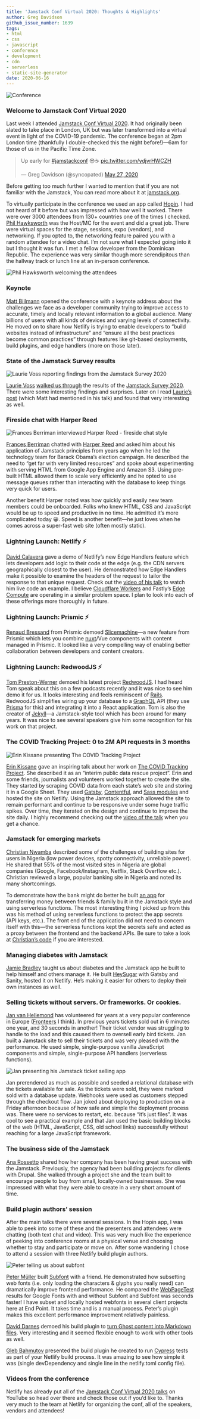 ```yaml
---
title: 'Jamstack Conf Virtual 2020: Thoughts & Highlights'
author: Greg Davidson
github_issue_number: 1639
tags:
- html
- css
- javascript
- conference
- development
- cdn
- serverless
- static-site-generator
date: 2020-06-16
---
```


![Conference](/blog/2020/06/jamstack-conf-virtual-may-2020/conference.jpg)

### Welcome to Jamstack Conf Virtual 2020

Last week I attended [Jamstack Conf Virtual 2020](https://jamstackconf.com/2020/may/). It had originally been slated to take place in London, UK but was later transformed into a virtual event in light of the COVID-19 pandemic. The conference began at 2pm London time (thankfully I double-checked this the night before!)—​6am for those of us in the Pacific Time Zone.

<blockquote class="twitter-tweet"><p lang="en" dir="ltr">Up early for <a href="https://twitter.com/hashtag/jamstackconf?src=hash&amp;ref_src=twsrc%5Etfw">#jamstackconf</a> 😎☕️ <a href="https://t.co/ydjvrHWCZH">pic.twitter.com/ydjvrHWCZH</a></p>— Greg Davidson (@syncopated) <a href="https://twitter.com/syncopated/status/1265637434638778368?ref_src=twsrc%5Etfw">May 27, 2020</a></blockquote> <script async src="https://platform.twitter.com/widgets.js" charset="utf-8"></script>

Before getting too much further I wanted to mention that if you are not familiar with the Jamstack, You can read more about it at [jamstack.org](https://jamstack.org/).

To virtually participate in the conference we used an app called [Hopin](https://hopin.com/). I had not heard of it before but was impressed with how well it worked. There were over 3000 attendees from 130+ countries one of the times I checked. [Phil Hawksworth](https://www.hawksworx.com/) was the Host/​MC for the event and did a great job. There were virtual spaces for the stage, sessions, expo (vendors), and networking. If you opted to, the networking feature paired you with a random attendee for a video chat. I’m not sure what I expected going into it but I thought it was fun. I met a fellow developer from the Dominican Republic. The experience was very similar though more serendipitous than the hallway track or lunch line at an in-person conference.

![Phil Hawksworth welcoming the attendees](/blog/2020/06/jamstack-conf-virtual-may-2020/phil-welcome.png)

### Keynote

[Matt Biilmann](https://twitter.com/biilmann) opened the conference with a keynote address about the challenges we face as a developer community trying to improve access to accurate, timely and locally relevant information to a global audience. Many billions of users with all kinds of devices and varying levels of connectivity. He moved on to share how Netlify is trying to enable developers to “build websites instead of infrastructure” and “ensure all the best practices become common practices” through features like git-based deployments, build plugins, and edge handlers (more on those later).

### State of the Jamstack Survey results

![Laurie Voss reporting findings from the Jamstack Survey 2020](/blog/2020/06/jamstack-conf-virtual-may-2020/laurie-voss-talk.png)

[Laurie Voss](https://seldo.com/) [walked us through](https://slides.com/seldo/jamstack-survey-2020#/) the results of the [Jamstack Survey 2020](https://www.netlify.com/blog/2020/05/27/state-of-the-jamstack-survey-2020-first-results/). There were some interesting findings and surprises. Later on I read [Laurie’s post](https://seldo.com/posts/you-will-never-be-a-full-stack-developer/) (which Matt had mentioned in his talk) and found that very interesting as well.

### Fireside chat with Harper Reed

![Frances Berriman interviewed Harper Reed - fireside chat style](/blog/2020/06/jamstack-conf-virtual-may-2020/harper-phae-talk.png)

[Frances Berriman](https://fberriman.com/) chatted with [Harper Reed](https://harperreed.com/) and asked him about his application of Jamstack principles from years ago when he led the technology team for Barack Obama’s election campaign. He described the need to “get far with very limited resources” and spoke about experimenting with serving HTML from Google App Engine and Amazon S3. Using pre-built HTML allowed them to scale very efficiently and he opted to use message queues rather than interacting with the database to keep things very quick for users.

Another benefit Harper noted was how quickly and easily new team members could be onboarded. Folks who knew HTML, CSS and JavaScript would be up to speed and productive in no time. He admitted it’s more complicated today 😀. Speed is another benefit—he just loves when he comes across a super-fast web site (often mostly static).

### Lightning Launch: Netlify ⚡

[David Calavera](https://twitter.com/calavera) gave a demo of Netlify’s new Edge Handlers feature which lets developers add logic to their code at the edge (e.g. the CDN servers geographically closest to the user). He demonstrated how Edge Handlers make it possible to examine the headers of the request to tailor the response to that unique request. Check out the [video of his talk](https://www.youtube.com/watch?v=D44n8YVb5iI) to watch him live code an example. I believe [Cloudflare Workers](https://workers.cloudflare.com/) and Fastly’s [Edge Compute](https://www.fastly.com/products/edge-compute/serverless) are operating in a similar problem space. I plan to look into each of these offerings more thoroughly in future.

### Lightning Launch: Prismic ⚡

[Renaud Bressand](https://twitter.com/RenaudBressand) from Prismic demoed [Slicemachine](https://www.slicemachine.dev/)—​a new feature from Prismic which lets you combine [nuxt](https://nuxtjs.org/)/​Vue components with content managed in Prismic. It looked like a very compelling way of enabling better collaboration between developers and content creators.

### Lightning Launch: RedwoodJS ⚡

[Tom Preston-Werner](https://tom.preston-werner.com/) demoed his latest project [RedwoodJS](https://redwoodjs.com/). I had heard Tom speak about this on a few podcasts recently and it was nice to see him demo it for us. It looks interesting and feels reminiscent of [Rails](https://rubyonrails.org/). RedwoodJS simplifies wiring up your database to a [GraphQL](https://graphql.org/) API (they use [Prisma](https://www.prisma.io/) for this) and integrating it into a React application. Tom is also the creator of [Jekyll](https://jekyllrb.com/)—​a Jamstack-style tool which has been around for many years. It was nice to see several speakers give him some recognition for his work on that project.

### The COVID Tracking Project: 0 to 2M API requests in 3 months

![Erin Kissane presenting The COVID Tracking Project](/blog/2020/06/jamstack-conf-virtual-may-2020/kissane.png)

[Erin Kissane](http://incisive.nu/) gave an inspiring talk about her work on [The COVID Tracking Project](https://covidtracking.com). She described it as an “interim public data rescue project”. Erin and some friends, journalists and volunteers worked together to create the site. They started by scraping COVID data from each state’s web site and storing it in a Google Sheet. They used [Gatsby](https://www.gatsbyjs.com/), [Contentful](https://www.contentful.com/), and [Sass modules](https://css-tricks.com/introducing-sass-modules/) and hosted the site on Netlify. Using the Jamstack approach allowed the site to remain performant and continue to be responsive under some huge traffic spikes. Over time, they iterated on the design and continue to improve the site daily. I highly recommend checking out the [video of the talk](https://www.youtube.com/watch?v=ryngYoHXNfQ) when you get a chance.

### Jamstack for emerging markets

[Christian Nwamba](https://www.codebeast.dev/) described some of the challenges of building sites for users in Nigeria (low power devices, spotty connectivity, unreliable power). He shared that 55% of the most visited sites in Nigeria are global companies (Google, Facebook/​Instagram, Netflix, Stack Overflow etc.). Christian reviewed a large, popular banking site in Nigeria and noted its many shortcomings.

To demonstrate how the bank might do better he built [an app](https://proud-flower-060c1e01e.azurestaticapps.net/) for transferring money between friends & family built in the Jamstack style and using serverless functions. The most interesting thing I picked up from this was his method of using serverless functions to protect the app secrets (API keys, etc.). The front end of the application did not need to concern itself with this—​the serverless functions kept the secrets safe and acted as a proxy between the frontend and the backend APIs. Be sure to take a look at [Christian’s code](https://github.com/christiannwamba/quickbank) if you are interested.

### Managing diabetes with Jamstack

[Jamie Bradley](https://jamiebradley.dev/) taught us about diabetes and the Jamstack app he built to help himself and others manage it. He built [HeySugar](https://heysugar.health/) with Gatsby and Sanity, hosted it on Netlify. He’s making it easier for others to deploy their own instances as well.

### Selling tickets without servers. Or frameworks. Or cookies.

[Jan van Hellemond](https://jvhellemond.nl/) has volunteered for years at a very popular conference in Europe ([Fronteers](https://fronteers.nl/congres) I think). In previous years tickets sold out in 6 minutes one year, and 30 seconds in another! Their ticket vendor was struggling to handle to the load and this caused them to oversell early bird tickets. Jan built a Jamstack site to sell their tickets and was very pleased with the performance. He used simple, single-purpose vanilla JavaScript components and simple, single-purpose API handlers (serverless functions).

![Jan presenting his Jamstack ticket selling app](/blog/2020/06/jamstack-conf-virtual-may-2020/tickets.png)

Jan prerendered as much as possible and seeded a relational database with the tickets available for sale. As the tickets were sold, they were marked sold with a database update. Webhooks were used as customers stepped through the checkout flow. Jan joked about deploying to production on a Friday afternoon because of how safe and simple the deployment process was. There were no services to restart, etc. because “it’s just files”. It was cool to see a practical example and that Jan used the basic building blocks of the web (HTML, JavaScript, CSS, old school links) successfully without reaching for a large JavaScript framework.

### The business side of the Jamstack

[Ana Rossetto](https://twitter.com/_anarossetto_) shared how her company has been having great success with the Jamstack. Previously, the agency had been building projects for clients with Drupal. She walked through a project she and the team built to encourage people to buy from small, locally-owned businesses. She was impressed with what they were able to create in a very short amount of time.

### Build plugin authors’ session

After the main talks there were several sessions. In the Hopin app, I was able to peek into some of these and the presenters and attendees were chatting (both text chat and video). This was very much like the experience of peeking into conference rooms at a physical venue and choosing whether to stay and participate or move on. After some wandering I chose to attend a session with three Netlify build plugin authors.

![Peter telling us about subfont](/blog/2020/06/jamstack-conf-virtual-may-2020/subfont.png)

[Peter Müller](https://mntr.dk/) built [Subfont](https://github.com/Munter/netlify-plugin-subfont) with a friend. He demonstrated how subsetting web fonts (i.e. only loading the characters & glyphs you really need) can dramatically improve frontend performance. He compared the [WebPageTest](https://webpagetest.org/) results for Google Fonts with and without Subfont and Subfont was seconds faster! I have subset and locally hosted webfonts in several client projects here at End Point. It takes time and is a manual process. Peter’s plugin makes this excellent performance improvement relatively painless.

[David Darnes](https://darn.es/) demoed his build plugin to [turn Ghost content into Markdown files](https://github.com/daviddarnes/netlify-plugin-ghost-markdown). Very interesting and it seemed flexible enough to work with other tools as well.

[Gleb Bahmutov](https://twitter.com/bahmutov) presented the build plugin he created to run [Cypress](https://www.cypress.io/) tests as part of your Netlify build process. It was amazing to see how simple it was (single devDependency and single line in the netlify.toml config file).

### Videos from the conference

Netlify has already put all of the [Jamstack Conf Virtual 2020 talks](https://www.youtube.com/playlist?list=PL58Wk5g77lF8jzqp_1cViDf-WilJsAvqT) on YouTube so head over there and check those out if you’d like to. Thanks very much to the team at Netlify for organizing the conf, all of the speakers, vendors and attendees!
